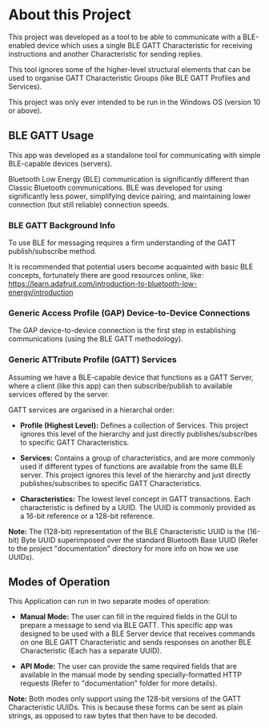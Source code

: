 # About this Project

This project was developed as a tool to be able to communicate with a BLE-enabled device which 
uses a single BLE GATT Characteristic for receiving instructions and another Characteristic for sending replies.

This tool ignores some of the higher-level structural elements that can be used to organise 
GATT Characteristic Groups (like BLE GATT Profiles and Services).

This project was only ever intended to be run in the Windows OS (version 10 or above).

## BLE GATT Usage

This app was developed as a standalone tool for communicating with simple BLE-capable devices (servers).

Bluetooth Low Energy (BLE) communication is significantly different than Classic Bluetooth communications. BLE was 
developed for using significantly less power, simplifying device pairing, and maintaining lower connection 
(but still reliable) connection speeds.

### BLE GATT Background Info

To use BLE for messaging requires a firm understanding of the GATT publish/subscribe method.

It is recommended that potential users become acquainted with basic BLE concepts, fortunately there are good resources online, like: 
https://learn.adafruit.com/introduction-to-bluetooth-low-energy/introduction

### Generic Access Profile (GAP) Device-to-Device Connections

The GAP device-to-device connection is the first step in establishing communications (using the BLE GATT methodology). 


### Generic ATTribute Profile (GATT) Services

Assuming we have a BLE-capable device that functions as a GATT Server, where a client (like this app) can then 
subscribe/publish to available services offered by the server.

GATT services are organised in a hierarchal order:

- **Profile (Highest Level):** Defines a collection of Services. This project ignores this level of the hierarchy and just
directly publishes/subscribes to specific GATT Characteristics.


- **Services:** Contains a group of characteristics, and are more commonly used if different types of functions are available from the 
same BLE server. This project ignores this level of the hierarchy and just directly publishes/subscribes to specific GATT Characteristics. 


- **Characteristics:** The lowest level concept in GATT transactions. Each characteristic is defined by a UUID. The UUID is commonly provided 
as a 16-bit reference or a 128-bit reference.


**Note:** The (128-bit) representation of the BLE Characteristic UUID is the (16-bit) Byte UUID superimposed over the standard Bluetooth Base UUID 
(Refer to the project "documentation" directory for more info on how we use UUIDs).

## Modes of Operation

This Application can run in two separate modes of operation:

- **Manual Mode:** The user can fill in the required fields in the GUI to prepare a message to send via BLE GATT. This specific app 
was designed to be used with a BLE Server device that receives commands on one BLE GATT Characteristic and sends responses on
another BLE Characteristic (Each has a separate UUID).


- **API Mode:** The user can provide the same required fields that are available in the manual mode by sending specially-formatted 
HTTP requests (Refer to "documentation" folder for more details).

**Note:** Both modes only support using the 128-bit versions of the GATT Characteristic UUIDs. This is because
these forms can be sent as plain strings, as opposed to raw bytes that then have to be decoded.